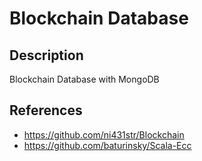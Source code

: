 # Blockchain Database
## Description
Blockchain Database with MongoDB

## References
* https://github.com/ni431str/Blockchain
* https://github.com/baturinsky/Scala-Ecc